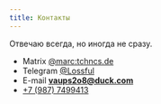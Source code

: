```yaml
---
title: Контакты
---
```


Отвечаю всегда, но иногда не сразу.
- Matrix [@marc:tchncs.de](https://matrix.to/#/@marc:tchncs.de)
- Telegram [@Lossful](https://t.me/lossful)
- E-mail **vaups2o8@duck.com**
- [+7 (987) 7499413](tel:+79877499413)